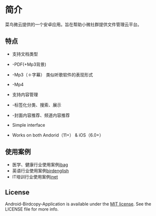 # 简介
菜鸟微云提供的一个安卓应用。旨在帮助小微社群提供文件管理云平台。

## 特点

- 支持文档类型
- -PDF(+Mp3背景)
- -Mp3（＋字幕） 类似听歌软件的表现形式
- -Mp4

- 支持内容管理
- -标签化分类、搜索、展示
- -封面内容推荐、频道内容推荐


- Simple interface
- Works on both Andorid（11+） & iOS（6.0+）

## 使用案例
[birdenglish]: http://e.birdcopy.com
[ibag]: http://v.birdcopy.com
[inet]: http://it.birdcopy.com

- 医学、健康行业使用案例[ibag]
- 英语行业使用案例[birdenglish]
- IT培训行业使用案例[inet]

## License

[Apache]: http://www.apache.org/licenses/LICENSE-2.0
[MIT]: http://www.opensource.org/licenses/mit-license.php
[GPL]: http://www.gnu.org/licenses/gpl.html
[BSD]: http://opensource.org/licenses/bsd-license.php

Android-Birdcopy-Application is available under the [MIT license][MIT]. See the LICENSE file for more info.

